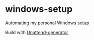 # windows-setup
Automating my personal Windows setup

Build with [Unattend-generator](https://schneegans.de/windows/unattend-generator/)
